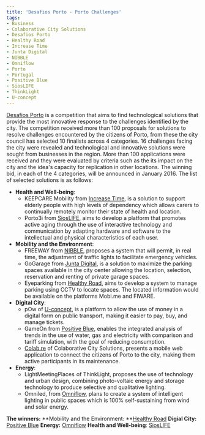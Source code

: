 ```yaml
---
title: 'Desafios Porto - Porto Challenges'
tags: 
- Business
- Colaborative City Solutions
- Desafios Porto
- Healthy Road
- Increase Time
- Junta Digital
- NIBBLE
- Omniflow
- Porto
- Portugal
- Positive Blue
- SiosLIFE
- ThinkLight
- U-concept
---
```


[Desafios Porto](http://www.desafiosporto.pt/en) is a competition that aims to find technological solutions that provide the most innovative response to the challenges identified by the city. The competition received more than 100 proposals for solutions to resolve challenges encountered by the citizens of Porto, from these the city council has selected 10 finalists across 4 categories. 16 challenges facing the city were revealed and technological and innovative solutions were sought from businesses in the region. More than 100 applications were received and they were evaluated by criteria such as the its impact on the city and the idea's capacity for replication in other locations. The winning bid, in each of the 4 categories, will be announced in January 2016. The list of selected solutions is as follows:

*   **Health and Well-being**:
    *   KEEPCARE Mobility from [Increase Time](http://increasetime.pt/?lang=en), is a solution to support elderly people with high levels of dependency which allows carers to continually remotely monitor their state of health and location.
    *   Porto3i from [SiosLIFE](http://sioslife.com/), aims to develop a platform that promotes active aging through the use of interactive technology and communication by adapting hardware and software to the intellectual and physical characteristics of each user.
*   **Mobility and the Environment**:
    *   FREEWAY from [NIBBLE](http://www.nibble.pt/), proposes a system that will permit, in real time, the adjustment of traffic lights to facilitate emergency vehicles.
    *   GoGarage from [Junta Digital](http://juntadigital.com/), is a solution to maximize the parking spaces available in the city center allowing the location, selection, reservation and renting of private garage spaces.
    *   Eyeparking from [Healthy Road](http://www.healthyroad.pt/), aims to develop a system to manage parking using CCTV to locate spaces. The located information would be available on the platforms Mobi.me and FIWARE.
*   **Digital City**:
    *   pOw of [U-concept](http://www.u-concept.pt/), is a platform to allow the use of money in a digital form on public transport, making it easier to pay, buy, and manage tickets.
    *   GameOn from [Positive Blue](http://positiveblue.pt/), enables the integrated analysis of trends in the use of water, gas and electricity with comparison and tariff simulation, with the goal of reducing consumption.
    *   [Colab.re](http://www.colab.re/) of Colaborative City Solutions, presents a mobile web application to connect the citizens of Porto to the city, making them active participants in its maintenance.
*   **Energy**:
    *   LightMeetingPlaces  of ThinkLight, proposes the use of technology and urban design, combining photo-voltaic energy and storage technology to produce selective and qualitative lighting.
    *   Omniled, from [Omniflow](http://omniflow.pt/), plans to create a system of intelligent lighting in public spaces which is 100% self-sustaining from wind and solar energy.

**The winners:** **Mobility and the Environment: **[Healthy Road](http://www.healthyroad.pt/) **Digial City:** [Positive Blue](http://positiveblue.pt/) **Energy:** [Omniflow](http://omniflow.pt/) **Health and Well-being**: [SiosLIFE](http://sioslife.com/)